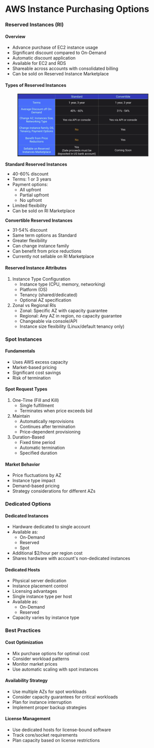 # AWS Instance Purchasing Options

### Reserved Instances (RI)

#### Overview

* Advance purchase of EC2 instance usage
* Significant discount compared to On-Demand
* Automatic discount application
* Available for EC2 and RDS
* Shareable across accounts with consolidated billing
* Can be sold on Reserved Instance Marketplace

#### Types of Reserved Instances

<figure><img src="../../../.gitbook/assets/image (36).png" alt=""><figcaption></figcaption></figure>

**Standard Reserved Instances**

* 40-60% discount
* Terms: 1 or 3 years
* Payment options:
  * All upfront
  * Partial upfront
  * No upfront
* Limited flexibility
* Can be sold on RI Marketplace

**Convertible Reserved Instances**

* 31-54% discount
* Same term options as Standard
* Greater flexibility
* Can change instance family
* Can benefit from price reductions
* Currently not sellable on RI Marketplace

#### Reserved Instance Attributes

1. Instance Type Configuration
   * Instance type (CPU, memory, networking)
   * Platform (OS)
   * Tenancy (shared/dedicated)
   * Optional AZ specification
2. Zonal vs Regional RIs
   * Zonal: Specific AZ with capacity guarantee
   * Regional: Any AZ in region, no capacity guarantee
   * Changeable via console/API
   * Instance size flexibility (Linux/default tenancy only)

### Spot Instances

#### Fundamentals

* Uses AWS excess capacity
* Market-based pricing
* Significant cost savings
* Risk of termination

#### Spot Request Types

1. One-Time (Fill and Kill)
   * Single fulfillment
   * Terminates when price exceeds bid
2. Maintain
   * Automatically reprovisions
   * Continues after termination
   * Price-dependent provisioning
3. Duration-Based
   * Fixed time period
   * Automatic termination
   * Specified duration

#### Market Behavior

* Price fluctuations by AZ
* Instance type impact
* Demand-based pricing
* Strategy considerations for different AZs

### Dedicated Options

#### Dedicated Instances

* Hardware dedicated to single account
* Available as:
  * On-Demand
  * Reserved
  * Spot
* Additional $2/hour per region cost
* Shares hardware with account's non-dedicated instances

#### Dedicated Hosts

* Physical server dedication
* Instance placement control
* Licensing advantages
* Single instance type per host
* Available as:
  * On-Demand
  * Reserved
* Capacity varies by instance type

### Best Practices

#### Cost Optimization

* Mix purchase options for optimal cost
* Consider workload patterns
* Monitor market prices
* Use automatic scaling with spot instances

#### Availability Strategy

* Use multiple AZs for spot workloads
* Consider capacity guarantees for critical workloads
* Plan for instance interruption
* Implement proper backup strategies

#### License Management

* Use dedicated hosts for license-bound software
* Track core/socket requirements
* Plan capacity based on license restrictions
